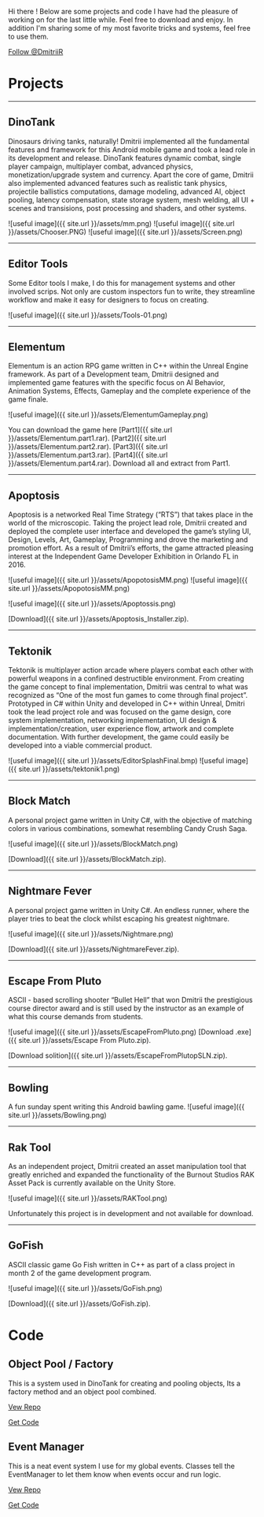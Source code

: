﻿

Hi there ! 
Below are some projects and code I have had the pleasure of working on for the last little while. Feel free to download and enjoy. In addition I'm sharing some of my most favorite tricks and systems, feel free to use them. 


<!-- Place this tag where you want the button to render. -->
<a class="github-button" href="https://github.com/DmitriiR" data-size="large" aria-label="Follow @DmitriiR on GitHub">Follow @DmitriiR</a>


# Projects 

***
## DinoTank

Dinosaurs driving tanks, naturally! Dmitrii implemented all the fundamental features and framework for this Android mobile game and took a lead role in its development and release. DinoTank features dynamic combat, single player campaign, multiplayer combat, advanced physics, monetization/upgrade system and currency. Apart the core of game, Dmitrii also implemented advanced features such as realistic tank physics, projectile ballistics computations, damage modeling, advanced AI, object pooling, latency compensation, state storage system, mesh welding, all UI + scenes and transisions, post processing and shaders, and other systems. 

![useful image]({{ site.url }}/assets/mm.png)
![useful image]({{ site.url }}/assets/Chooser.PNG)
![useful image]({{ site.url }}/assets/Screen.png)

***
## Editor Tools

Some Editor tools I make, I do this for management systems and other involved scrips. Not only are custom inspectors fun to write, they streamline workflow and make it easy for designers to focus on creating. 

![useful image]({{ site.url }}/assets/Tools-01.png)
  


***
## Elementum

Elementum is an action RPG game written in C++ within the Unreal Engine framework. As part of a Development team, Dmitrii designed and implemented game features with the specific focus on AI Behavior, Animation Systems, Effects, Gameplay and the complete experience of the game finale. 

![useful image]({{ site.url }}/assets/ElementumGameplay.png)

You can download the game here [Part1]({{ site.url }}/assets/Elementum.part1.rar).
[Part2]({{ site.url }}/assets/Elementum.part2.rar).
[Part3]({{ site.url }}/assets/Elementum.part3.rar).
[Part4]({{ site.url }}/assets/Elementum.part4.rar). Download all and extract from Part1.


***
## Apoptosis

Apoptosis is a networked Real Time Strategy (“RTS”) that takes place in the world of the microscopic. Taking the project lead role, Dmitrii created and deployed the complete user interface and developed the game’s styling UI, Design, Levels, Art, Gameplay, Programming and drove the marketing and promotion effort. As a result of Dmitrii’s efforts, the game attracted pleasing interest at the Independent Game Developer Exhibition in Orlando FL in 2016. 

![useful image]({{ site.url }}/assets/ApopotosisMM.png)
![useful image]({{ site.url }}/assets/ApopotosisMM.png)

![useful image]({{ site.url }}/assets/Apoptossis.png)

[Download]({{ site.url }}/assets/Apoptosis_Installer.zip).

***
## Tektonik

Tektonik is multiplayer action arcade where players combat each other with powerful weapons in a confined destructible environment. From creating the game concept to final implementation, Dmitrii was central to what was recognized as “One of the most fun games to come through final project”. Prototyped in C# within Unity and developed in C++ within Unreal, Dmitri took the lead project role and was focused on the game design, core system implementation, networking implementation, UI design & implementation/creation, user experience flow, artwork and complete documentation. With further development, the game could easily be developed into a viable commercial product.

![useful image]({{ site.url }}/assets/EditorSplashFinal.bmp)
![useful image]({{ site.url }}/assets/tektonik1.png)

***
## Block Match

A personal project game written in Unity C#, with the objective of matching colors in various combinations, somewhat resembling Candy Crush Saga.

![useful image]({{ site.url }}/assets/BlockMatch.png)

[Download]({{ site.url }}/assets/BlockMatch.zip).

***
## Nightmare Fever

A personal project game written in Unity C#. An endless runner, where the player tries to beat the clock whilst escaping his greatest nightmare.

![useful image]({{ site.url }}/assets/Nightmare.png)

[Download]({{ site.url }}/assets/NightmareFever.zip).

***
## Escape From Pluto

ASCII - based scrolling shooter “Bullet Hell” that won Dmitrii the prestigious course director award and is still used by the instructor as an example of what this course demands from students.

![useful image]({{ site.url }}/assets/EscapeFromPluto.png)
[Download .exe]({{ site.url }}/assets/Escape From Pluto.zip).

[Download solition]({{ site.url }}/assets/EscapeFromPlutopSLN.zip).

***
## Bowling

A fun sunday spent writing this Android bawling game.
![useful image]({{ site.url }}/assets/Bowling.png)
 

 
***
## Rak Tool 

As an independent project, Dmitrii created an asset manipulation tool that greatly enriched and expanded the functionality of the Burnout Studios RAK Asset Pack is currently available on the Unity Store. 

![useful image]({{ site.url }}/assets/RAKTool.png)

Unfortunately this project is in development and not available for download.

***
## GoFish

ASCII classic game Go Fish written in C++ as part of a class project in month 2 of the game development program.  

![useful image]({{ site.url }}/assets/GoFish.png)

[Download]({{ site.url }}/assets/GoFish.zip).

<!-- Place this tag in your head or just before your close body tag. -->
<script async defer src="https://buttons.github.io/buttons.js"></script>

# Code 
## Object Pool / Factory
This is a system used in DinoTank for creating and pooling objects, Its a factory method and an object pool combined.
 
[Vew Repo](https://github.com/DmitriiR/ObjectPool)
 
<!-- Place this tag where you want the button to render. -->
<a class="github-button" href="https://github.com/DmitriiR/ObjectPool/archive/master.zip" data-icon="octicon-cloud-download" data-size="large" aria-label="Download DmitriiR/ObjectPool on GitHub">Get Code</a>

## Event Manager
This is a neat event system I use for my global events. Classes tell the EventManager to let them know when events occur and run logic.    

[Vew Repo](https://github.com/DmitriiR/EventManager)

<!-- Place this tag where you want the button to render. -->
<a class="github-button" href="https://github.com/DmitriiR/EventManager/archive/master.zip" data-icon="octicon-cloud-download" data-size="large" aria-label="Download DmitriiR/EventManager on GitHub">Get Code</a>









